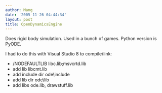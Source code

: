 ```yaml
---
author: Mang
date: '2005-11-26 04:44:34'
layout: post
title: OpenDynamicsEngine
---
```


Does rigid body simulation.  Used in a bunch of games.  Python version is PyODE.

I had to do this with Visual Studio 8 to compile/link:

* /NODEFAULTLIB libc.lib;msvcrtd.lib
* add lib libcmt.lib
* add include dir ode\include
* add lib dir ode\lib
* add libs ode.lib, drawstuff.lib
